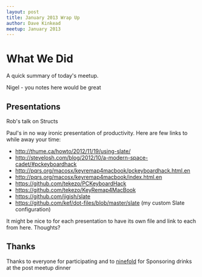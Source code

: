 ```yaml
---
layout: post
title: January 2013 Wrap Up
author: Dave Kinkead
meetup: January 2013
---
```


# What We Did

A quick summary of today's meetup.

Nigel - you notes here would be great

## Presentations

Rob's talk on Structs

Paul's in no way ironic presentation of productivity. Here are few links to while away your time:

* http://thume.ca/howto/2012/11/19/using-slate/
* http://stevelosh.com/blog/2012/10/a-modern-space-cadet/#pckeyboardhack
* http://pqrs.org/macosx/keyremap4macbook/pckeyboardhack.html.en
* http://pqrs.org/macosx/keyremap4macbook/index.html.en
* https://github.com/tekezo/PCKeyboardHack
* https://github.com/tekezo/KeyRemap4MacBook
* https://github.com/jigish/slate
* https://github.com/kef/dot-files/blob/master/slate (my custom Slate configuration)

It might be nice to for each presentation to have its own file and link to each from here. Thoughts?


## Thanks

Thanks to everyone for participating and to  [ninefold](http://ninefold.com/) for Sponsoring drinks at the post meetup dinner